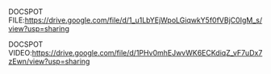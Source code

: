DOCSPOT FILE:https://drive.google.com/file/d/1_u1LbYEjWpoLGiqwkY5f0fVBjC0IgM_s/view?usp=sharing

DOCSPOT VIDEO:https://drive.google.com/file/d/1PHv0mhEJwvWK6ECKdiqZ_vF7uDx7zEwn/view?usp=sharing
